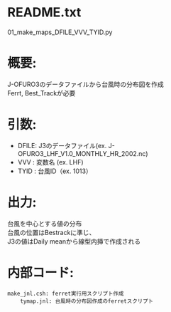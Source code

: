 # README.txt 

01_make_maps_DFILE_VVV_TYID.py   

# 概要:  
  J-OFURO3のデータファイルから台風時の分布図を作成  
  Ferrt, Best_Trackが必要  

# 引数:   
- DFILE: J3のデータファイル(ex. J-OFURO3_LHF_V1.0_MONTHLY_HR_2002.nc)  
- VVV  : 変数名 (ex. LHF)  
- TYID : 台風ID（ex. 1013）  
  
# 出力:   
  台風を中心とする値の分布  
  台風の位置はBestrackに準じ、  
  J3の値はDaily meanから線型内挿で作成される  
  
# 内部コード:   
	make_jnl.csh: ferret実行用スクリプト作成  
        tymap.jnl: 台風時の分布図作成のferretスクリプト  

